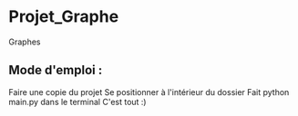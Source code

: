 # Projet_Graphe

Graphes

## Mode d'emploi :

Faire une copie du projet
Se positionner à l'intérieur du dossier
Fait python main.py dans le terminal
C'est tout :)

